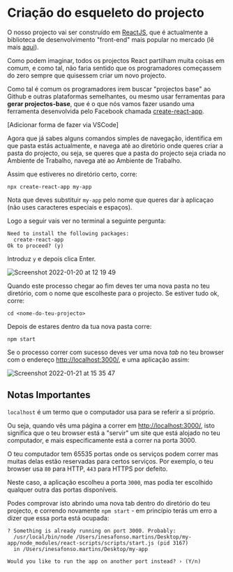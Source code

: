 
# Criação do esqueleto do projecto

O nosso projecto vai ser construído em [ReactJS](https://reactjs.org/), que é actualmente a biblioteca de desenvolvimento "front-end" mais popular no mercado (lê mais [aqui](5-Bibliotecas-e-Frameworks-de-Front-End.md)).

Como podem imaginar, todos os projectos React partilham muita coisas em comum, e como tal, não faria sentido que os programadores começassem do zero sempre que quisessem criar um novo projecto.

Como tal é comum os programadores irem buscar "projectos base" ao Github e outras plataformas semelhantes, ou mesmo usar ferramentas para **gerar projectos-base**, que é o que nós vamos fazer usando uma ferramenta desenvolvida pelo Facebook chamada [create-react-app](https://github.com/facebook/create-react-app).

[Adicionar forma de fazer via VSCode]

Agora que já sabes alguns comandos simples de navegação, identifica em que pasta estás actualmente, e navega até ao diretório onde queres criar a pasta do projecto, ou seja, se queres que a pasta do projecto seja criada no Ambiente de Trabalho, navega até ao Ambiente de Trabalho.

Assim que estiveres no diretório certo, corre:

```shell
npx create-react-app my-app
```

Nota que deves substituir `my-app` pelo nome que queres dar à aplicaçao (não uses caracteres especiais e espaços).

Logo a seguir vais ver no terminal a seguinte pergunta:

```
Need to install the following packages:
  create-react-app
Ok to proceed? (y)
```

Introduz `y` e depois clica Enter.

![Screenshot 2022-01-20 at 12 19 49](https://user-images.githubusercontent.com/39055313/150339979-b2e01a93-72c8-4ca0-bb0c-d7502288bd5a.png)

Quando este processo chegar ao fim deves ter uma nova pasta no teu diretório, com o nome que escolheste para o projecto. Se estiver tudo ok, corre:

```shell
cd <nome-do-teu-projecto>
```

Depois de estares dentro da tua nova pasta corre:

```shell
npm start
```

Se o processo correr com sucesso deves ver uma nova _tab_ no teu browser com o endereço [http://localhost:3000/](http://localhost:3000/), e uma aplicação assim:

![Screenshot 2022-01-21 at 15 35 47](https://user-images.githubusercontent.com/39055313/150554959-f21b7ba2-a618-4770-9534-864c067897d3.png)

## Notas Importantes

`localhost` é um termo que o computador usa para se referir a si próprio.

Ou seja, quando vês uma página a correr em [http://localhost:3000/](http://localhost:3000/), isto significa que o teu browser está a "servir" um site que está alojado no teu computador, e mais especificamente está a correr na porta 3000.

O teu computador tem 65535 portas onde os serviços podem correr mas muitas delas estão reservadas para certos serviços. Por exemplo, o teu browser usa `80` para HTTP, `443` para HTTPS por defeito.

Neste caso, a aplicação escolheu a porta `3000`, mas podia ter escolhido qualquer outra das portas disponíveis.

Podes comprovar isto abrindo uma nova tab dentro do diretório do teu projecto, e correndo novamente `npm start` - em princípio terás um erro a dizer que essa porta está ocupada:

```shell
? Something is already running on port 3000. Probably:
  /usr/local/bin/node /Users/inesafonso.martins/Desktop/my-app/node_modules/react-scripts/scripts/start.js (pid 3167)
  in /Users/inesafonso.martins/Desktop/my-app

Would you like to run the app on another port instead? › (Y/n)
```



